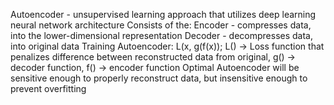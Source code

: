 Autoencoder - unsupervised learning approach that utilizes deep learning neural network architecture 
Consists of the:
  Encoder - compresses data, into the lower-dimensional representation
  Decoder - decompresses data, into original data
Training Autoencoder:
  L(x, g(f(x)); L() -> Loss function that penalizes difference between reconstructed data from original, g() -> decoder function, f() -> encoder function
Optimal Autoencoder will be sensitive enough to properly reconstruct data, but insensitive enough to prevent overfitting

